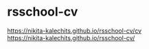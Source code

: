 # rsschool-cv
https://nikita-kalechits.github.io/rsschool-cv/cv  
https://nikita-kalechits.github.io/rsschool-cv/
